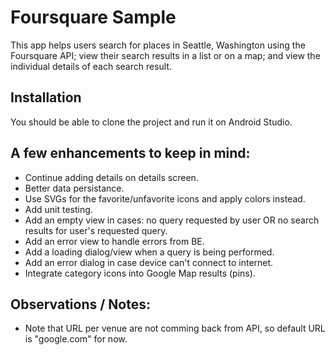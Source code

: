 # Foursquare Sample
This app helps users search for places in Seattle, Washington using the Foursquare API; view their search results in a list or on a map; and view the individual details of each search result.

## Installation
You should be able to clone the project and run it on Android Studio.

## A few enhancements to keep in mind:
* Continue adding details on details screen.
* Better data persistance.
* Use SVGs for the favorite/unfavorite icons and apply colors instead.
* Add unit testing.
* Add an empty view in cases: no query requested by user OR no search results for user's requested query.
* Add an error view to handle errors from BE.
* Add a loading dialog/view when a query is being performed.
* Add an error dialog in case device can't connect to internet.
* Integrate category icons into Google Map results (pins).

## Observations / Notes:
* Note that URL per venue are not comming back from API, so default URL is "google.com" for now.
